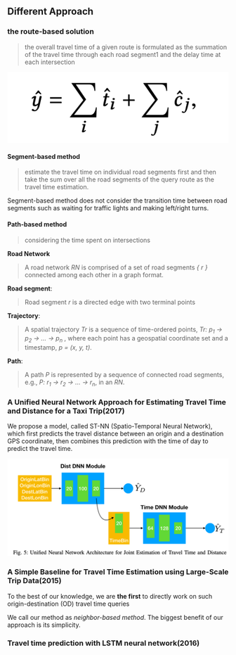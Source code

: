 ## Different Approach

### the route-based solution

> the overall travel time of a given route is formulated as the summation of the travel time through each road segment1 and the delay time at each intersection

![image](ForMao/route_based_sum.png)

#### Segment-based method 

> estimate the travel time on individual road segments first and then take the sum over all the road segments of the query route as the travel time estimation. 

Segment-based method does not consider the transition time between road segments such as waiting for traffic lights and making left/right turns.


#### Path-based method

> considering the time spent on intersections




**Road Network**
> A road network *RN* is comprised of a set of road segments *{ r }* connected among each other in a graph format.

**Road segment**: 

> Road segment *r* is a directed edge with two terminal points

**Trajectory**: 

> A spatial trajectory *Tr* is a sequence of time-ordered points, *Tr: p<sub>1</sub> -> p<sub>2</sub> -> ... -> p<sub>n</sub>* , where each point has a geospatial coordinate set and a timestamp, *p = (x, y, t)*.

**Path**: 
> A path *P* is represented by a sequence of connected road segments, e.g., *P: r<sub>1</sub> -> r<sub>2</sub> -> ... -> r<sub>n</sub>*, in an *RN*.


### A Unified Neural Network Approach for Estimating Travel Time and Distance for a Taxi Trip(2017) ###


We propose a model, called ST-NN (Spatio-Temporal Neural Network), which first predicts the travel distance between an origin and a destination GPS coordinate, then combines this prediction with the time of day to predict the travel time.

![a_unified](ForMao/a_unified.png)













### A Simple Baseline for Travel Time Estimation using Large-Scale Trip Data(2015)

To the best of our knowledge, we are **the first** to directly work on such origin-destination (OD) travel time queries

We call our method as *neighbor-based method*. The biggest benefit of our approach is its simplicity.

### Travel time prediction with LSTM neural network(2016)



